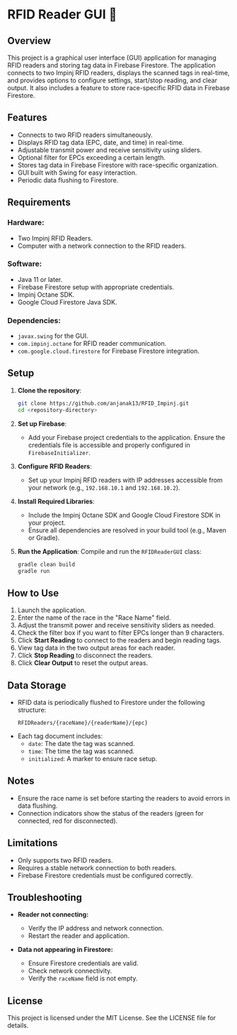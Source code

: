 # RFID Reader GUI 📡

## Overview
This project is a graphical user interface (GUI) application for managing RFID readers and storing tag data in Firebase Firestore. The application connects to two Impinj RFID readers, displays the scanned tags in real-time, and provides options to configure settings, start/stop reading, and clear output. It also includes a feature to store race-specific RFID data in Firebase Firestore.

## Features
- Connects to two RFID readers simultaneously.
- Displays RFID tag data (EPC, date, and time) in real-time.
- Adjustable transmit power and receive sensitivity using sliders.
- Optional filter for EPCs exceeding a certain length.
- Stores tag data in Firebase Firestore with race-specific organization.
- GUI built with Swing for easy interaction.
- Periodic data flushing to Firestore.

## Requirements
### Hardware:
- Two Impinj RFID Readers.
- Computer with a network connection to the RFID readers.

### Software:
- Java 11 or later.
- Firebase Firestore setup with appropriate credentials.
- Impinj Octane SDK.
- Google Cloud Firestore Java SDK.

### Dependencies:
- `javax.swing` for the GUI.
- `com.impinj.octane` for RFID reader communication.
- `com.google.cloud.firestore` for Firebase Firestore integration.

## Setup
1. **Clone the repository**:
   ```bash
   git clone https://github.com/anjanak13/RFID_Impinj.git
   cd <repository-directory>
   ```

2. **Set up Firebase**:
   - Add your Firebase project credentials to the application. Ensure the credentials file is accessible and properly configured in `FirebaseInitializer`.

3. **Configure RFID Readers**:
   - Set up your Impinj RFID readers with IP addresses accessible from your network (e.g., `192.168.10.1` and `192.168.10.2`).

4. **Install Required Libraries**:
   - Include the Impinj Octane SDK and Google Cloud Firestore SDK in your project.
   - Ensure all dependencies are resolved in your build tool (e.g., Maven or Gradle).

5. **Run the Application**:
   Compile and run the `RFIDReaderGUI` class:
   ```bash
   gradle clean build
   gradle run
   ```

## How to Use
1. Launch the application.
2. Enter the name of the race in the "Race Name" field.
3. Adjust the transmit power and receive sensitivity sliders as needed.
4. Check the filter box if you want to filter EPCs longer than 9 characters.
5. Click **Start Reading** to connect to the readers and begin reading tags.
6. View tag data in the two output areas for each reader.
7. Click **Stop Reading** to disconnect the readers.
8. Click **Clear Output** to reset the output areas.

## Data Storage
- RFID data is periodically flushed to Firestore under the following structure:
  ```
  RFIDReaders/{raceName}/{readerName}/{epc}
  ```
- Each tag document includes:
  - `date`: The date the tag was scanned.
  - `time`: The time the tag was scanned.
  - `initialized`: A marker to ensure race setup.

## Notes
- Ensure the race name is set before starting the readers to avoid errors in data flushing.
- Connection indicators show the status of the readers (green for connected, red for disconnected).

## Limitations
- Only supports two RFID readers.
- Requires a stable network connection to both readers.
- Firebase Firestore credentials must be configured correctly.

## Troubleshooting
- **Reader not connecting:**
  - Verify the IP address and network connection.
  - Restart the reader and application.

- **Data not appearing in Firestore:**
  - Ensure Firestore credentials are valid.
  - Check network connectivity.
  - Verify the `raceName` field is not empty.

## License
This project is licensed under the MIT License. See the LICENSE file for details.

